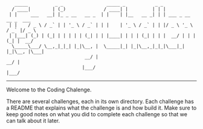 	   _____          _ _                _____ _           _ _                       
	  / ____|        | (_)              / ____| |         | | |                      
	 | |     ___   __| |_ _ __   __ _  | |    | |__   __ _| | | ___ _ __   __ _  ___ 
	 | |    / _ \ / _` | | '_ \ / _` | | |    | '_ \ / _` | | |/ _ \ '_ \ / _` |/ _ \
	 | |___| (_) | (_| | | | | | (_| | | |____| | | | (_| | | |  __/ | | | (_| |  __/
	  \_____\___/ \__,_|_|_| |_|\__, |  \_____|_| |_|\__,_|_|_|\___|_| |_|\__, |\___|
	                             __/ |                                     __/ |     
	                            |___/                                     |___/     
 -------------------------------------------------------------------------------------

Welcome to the Coding Chalenge.

There are several challenges, each in its own directory. Each challenge has a 
README that explains what the challenge is and how build it. Make sure to 
keep good notes on what you did to complete each challenge so that we can talk 
about it later.
